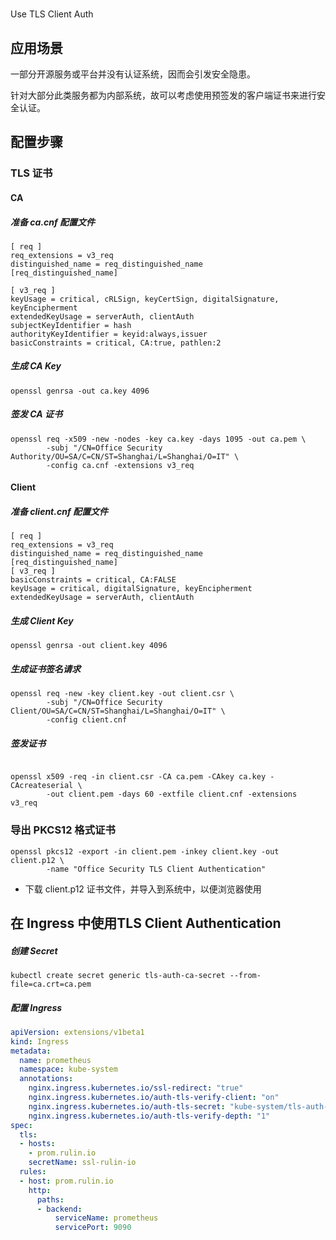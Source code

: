 # 

Use TLS Client Auth



## 应用场景

一部分开源服务或平台并没有认证系统，因而会引发安全隐患。

针对大部分此类服务都为内部系统，故可以考虑使用预签发的客户端证书来进行安全认证。



## 配置步骤

### TLS 证书

#### CA

##### 准备 ca.cnf 配置文件

```
[ req ]
req_extensions = v3_req
distinguished_name = req_distinguished_name
[req_distinguished_name]
 
[ v3_req ]
keyUsage = critical, cRLSign, keyCertSign, digitalSignature, keyEncipherment
extendedKeyUsage = serverAuth, clientAuth
subjectKeyIdentifier = hash
authorityKeyIdentifier = keyid:always,issuer
basicConstraints = critical, CA:true, pathlen:2
```



##### 生成 CA Key

```shell
openssl genrsa -out ca.key 4096
```



##### 签发 CA 证书

```shell
openssl req -x509 -new -nodes -key ca.key -days 1095 -out ca.pem \
        -subj "/CN=Office Security Authority/OU=SA/C=CN/ST=Shanghai/L=Shanghai/O=IT" \
        -config ca.cnf -extensions v3_req
```





#### Client

##### 准备 client.cnf 配置文件

```
[ req ]
req_extensions = v3_req
distinguished_name = req_distinguished_name
[req_distinguished_name]
[ v3_req ]
basicConstraints = critical, CA:FALSE
keyUsage = critical, digitalSignature, keyEncipherment
extendedKeyUsage = serverAuth, clientAuth
```



##### 生成 Client Key

```shell
openssl genrsa -out client.key 4096
```



##### 生成证书签名请求

```shell
openssl req -new -key client.key -out client.csr \
        -subj "/CN=Office Security Client/OU=SA/C=CN/ST=Shanghai/L=Shanghai/O=IT" \
        -config client.cnf
```



##### 签发证书

```shell

openssl x509 -req -in client.csr -CA ca.pem -CAkey ca.key -CAcreateserial \
        -out client.pem -days 60 -extfile client.cnf -extensions v3_req
```





### 导出 PKCS12 格式证书

```shell
openssl pkcs12 -export -in client.pem -inkey client.key -out client.p12 \
        -name "Office Security TLS Client Authentication"
```



- 下载 client.p12 证书文件，并导入到系统中，以便浏览器使用





## 在 Ingress 中使用TLS Client Authentication

##### 创建 Secret

```shell
kubectl create secret generic tls-auth-ca-secret --from-file=ca.crt=ca.pem
```



##### 配置 Ingress

```yaml
apiVersion: extensions/v1beta1
kind: Ingress
metadata:
  name: prometheus
  namespace: kube-system
  annotations:
    nginx.ingress.kubernetes.io/ssl-redirect: "true"
    nginx.ingress.kubernetes.io/auth-tls-verify-client: "on"
    nginx.ingress.kubernetes.io/auth-tls-secret: "kube-system/tls-auth-ca-secret"
    nginx.ingress.kubernetes.io/auth-tls-verify-depth: "1"
spec:
  tls:
  - hosts:
    - prom.rulin.io
    secretName: ssl-rulin-io
  rules:
  - host: prom.rulin.io
    http:
      paths:
      - backend:
          serviceName: prometheus
          servicePort: 9090
```

